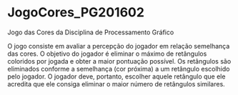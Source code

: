 # JogoCores_PG201602
Jogo das Cores da Disciplina de Processamento Gráfico

O jogo consiste em avaliar a percepção do jogador em relação semelhança das cores. O objetivo do jogador é
eliminar o máximo de retângulos coloridos por jogada e obter a maior pontuação possível. Os retângulos são
eliminados conforme a semelhança (cor próxima) a um retângulo escolhido pelo jogador. O jogador deve,
portanto, escolher aquele retângulo que ele acredita que ele consiga eliminar o maior número de retângulos
similares.
